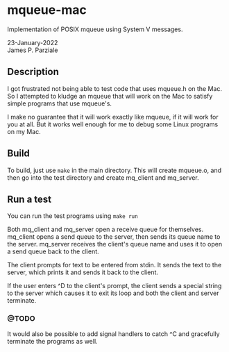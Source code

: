# mqueue-mac
Implementation of POSIX mqueue using System V messages.

23-January-2022  
James P. Parziale

## Description

I got frustrated not being able to test code that uses mqueue.h on the Mac. So I attempted to kludge an mqueue that will work on the Mac to satisfy simple programs that use mqueue's.

I make no guarantee that it will work exactly like mqueue, if it will work for you at all. But it works well enough for me to debug some Linux programs on my Mac.

## Build

To build, just use `make` in the main directory.
This will create mqueue.o, and then go into the test directory
and create mq_client and mq_server.

## Run a test

You can run the test programs using `make run`

Both mq_client and mq_server open a receive queue for themselves.
mq_client opens a send queue to the server,
then sends its queue name to the server.
mq_server receives the client's queue name and uses it to
open a send queue back to the client.

The client prompts for text to be entered from stdin.
It sends the text to the server, which prints it and sends
it back to the client.

If the user enters ^D to the client's prompt, the client
sends a special string to the server which causes it to
exit its loop and both the client and server terminate.

### @TODO
It would also be possible to add signal handlers to catch
^C and gracefully terminate the programs as well.